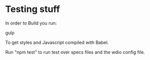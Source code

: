 # Testing stuff

In order to Build you run:

gulp

To get styles and Javascript compiled with Babel.

Run "npm test" to run test over specs files and the wdio config file.